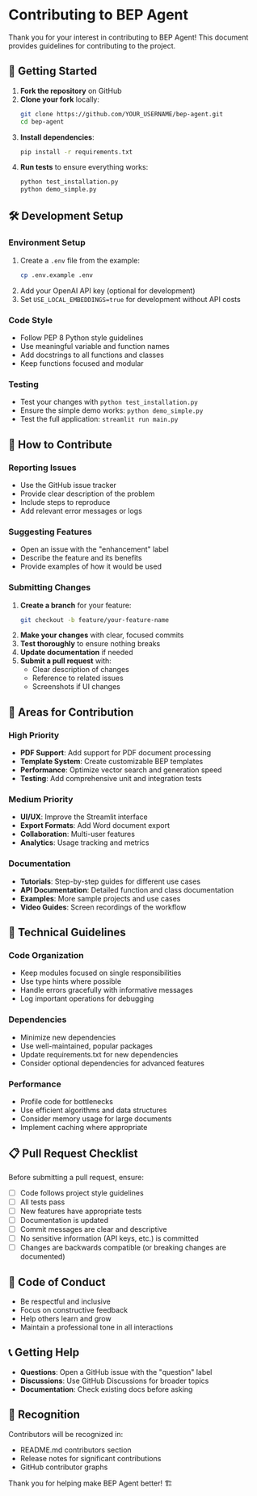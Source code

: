 # Contributing to BEP Agent

Thank you for your interest in contributing to BEP Agent! This document provides guidelines for contributing to the project.

## 🚀 Getting Started

1. **Fork the repository** on GitHub
2. **Clone your fork** locally:
   ```bash
   git clone https://github.com/YOUR_USERNAME/bep-agent.git
   cd bep-agent
   ```
3. **Install dependencies**:
   ```bash
   pip install -r requirements.txt
   ```
4. **Run tests** to ensure everything works:
   ```bash
   python test_installation.py
   python demo_simple.py
   ```

## 🛠️ Development Setup

### Environment Setup
1. Create a `.env` file from the example:
   ```bash
   cp .env.example .env
   ```
2. Add your OpenAI API key (optional for development)
3. Set `USE_LOCAL_EMBEDDINGS=true` for development without API costs

### Code Style
- Follow PEP 8 Python style guidelines
- Use meaningful variable and function names
- Add docstrings to all functions and classes
- Keep functions focused and modular

### Testing
- Test your changes with `python test_installation.py`
- Ensure the simple demo works: `python demo_simple.py`
- Test the full application: `streamlit run main.py`

## 📝 How to Contribute

### Reporting Issues
- Use the GitHub issue tracker
- Provide clear description of the problem
- Include steps to reproduce
- Add relevant error messages or logs

### Suggesting Features
- Open an issue with the "enhancement" label
- Describe the feature and its benefits
- Provide examples of how it would be used

### Submitting Changes
1. **Create a branch** for your feature:
   ```bash
   git checkout -b feature/your-feature-name
   ```
2. **Make your changes** with clear, focused commits
3. **Test thoroughly** to ensure nothing breaks
4. **Update documentation** if needed
5. **Submit a pull request** with:
   - Clear description of changes
   - Reference to related issues
   - Screenshots if UI changes

## 🎯 Areas for Contribution

### High Priority
- **PDF Support**: Add support for PDF document processing
- **Template System**: Create customizable BEP templates
- **Performance**: Optimize vector search and generation speed
- **Testing**: Add comprehensive unit and integration tests

### Medium Priority
- **UI/UX**: Improve the Streamlit interface
- **Export Formats**: Add Word document export
- **Collaboration**: Multi-user features
- **Analytics**: Usage tracking and metrics

### Documentation
- **Tutorials**: Step-by-step guides for different use cases
- **API Documentation**: Detailed function and class documentation
- **Examples**: More sample projects and use cases
- **Video Guides**: Screen recordings of the workflow

## 🔧 Technical Guidelines

### Code Organization
- Keep modules focused on single responsibilities
- Use type hints where possible
- Handle errors gracefully with informative messages
- Log important operations for debugging

### Dependencies
- Minimize new dependencies
- Use well-maintained, popular packages
- Update requirements.txt for new dependencies
- Consider optional dependencies for advanced features

### Performance
- Profile code for bottlenecks
- Use efficient algorithms and data structures
- Consider memory usage for large documents
- Implement caching where appropriate

## 📋 Pull Request Checklist

Before submitting a pull request, ensure:

- [ ] Code follows project style guidelines
- [ ] All tests pass
- [ ] New features have appropriate tests
- [ ] Documentation is updated
- [ ] Commit messages are clear and descriptive
- [ ] No sensitive information (API keys, etc.) is committed
- [ ] Changes are backwards compatible (or breaking changes are documented)

## 🤝 Code of Conduct

- Be respectful and inclusive
- Focus on constructive feedback
- Help others learn and grow
- Maintain a professional tone in all interactions

## 📞 Getting Help

- **Questions**: Open a GitHub issue with the "question" label
- **Discussions**: Use GitHub Discussions for broader topics
- **Documentation**: Check existing docs before asking

## 🎉 Recognition

Contributors will be recognized in:
- README.md contributors section
- Release notes for significant contributions
- GitHub contributor graphs

Thank you for helping make BEP Agent better! 🏗️
